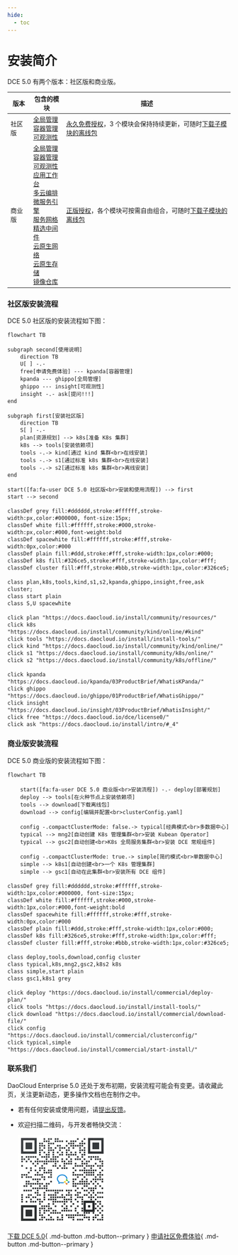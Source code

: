 ```yaml
---
hide:
  - toc
---
```


# 安装简介

DCE 5.0 有两个版本：社区版和商业版。

| 版本   | 包含的模块                                                   | 描述                                               |
| ------ | ------------------------------------------------------------ | -------------------------------------------------- |
| 社区版 | [全局管理](../ghippo/01ProductBrief/WhatisGhippo.md)<br />[容器管理](../kpanda/03ProductBrief/WhatisKPanda.md)<br />[可观测性](../insight/03ProductBrief/WhatisInsight.md)                         | [永久免费授权](../dce/license0.md)，3 个模块会保持持续更新，可随时[下载子模块的离线包](../download/dce5.md) |
| 商业版 | [全局管理](../ghippo/01ProductBrief/WhatisGhippo.md)<br />[容器管理](../kpanda/03ProductBrief/WhatisKPanda.md)<br />[可观测性](../insight/03ProductBrief/WhatisInsight.md)<br />[应用工作台](../amamba/01ProductBrief/WhatisAmamba.md)<br />[多云编排](../kairship/01product/whatiskairship.md)<br />[微服务引擎](../skoala/intro/features.md)<br />[服务网格](../mspider/01Intro/WhatismSpider.md)<br />[精选中间件](../middleware/midware.md)<br />[云原生网络](../network/intro/what-is-net.md)<br />[云原生存储](../hwameistor/intro/what.md)<br />[镜像仓库](../kangaroo/intro.md) | [正版授权](https://qingflow.com/f/e3291647)，各个模块可按需自由组合，可随时[下载子模块的离线包](../download/dce5.md)   |

### 社区版安装流程

DCE 5.0 社区版的安装流程如下图：

```mermaid
flowchart TB

subgraph second[使用说明]
    direction TB
    U[ ] -.-
    free[申请免费体验] --- kpanda[容器管理]
    kpanda --- ghippo[全局管理]
    ghippo --- insight[可观测性]
    insight -.- ask[提问!!!]
end

subgraph first[安装社区版]
    direction TB
    S[ ] -.-
    plan[资源规划] --> k8s[准备 K8s 集群] 
    k8s --> tools[安装依赖项]
    tools -.-> kind[通过 kind 集群<br>在线安装]
    tools -.-> s1[通过标准 k8s 集群<br>在线安装]
    tools -.-> s2[通过标准 k8s 集群<br>离线安装]
end

start([fa:fa-user DCE 5.0 社区版<br>安装和使用流程]) --> first
start --> second

classDef grey fill:#dddddd,stroke:#ffffff,stroke-width:px,color:#000000, font-size:15px;
classDef white fill:#ffffff,stroke:#000,stroke-width:px,color:#000,font-weight:bold
classDef spacewhite fill:#ffffff,stroke:#fff,stroke-width:0px,color:#000
classDef plain fill:#ddd,stroke:#fff,stroke-width:1px,color:#000;
classDef k8s fill:#326ce5,stroke:#fff,stroke-width:1px,color:#fff;
classDef cluster fill:#fff,stroke:#bbb,stroke-width:1px,color:#326ce5;

class plan,k8s,tools,kind,s1,s2,kpanda,ghippo,insight,free,ask cluster;
class start plain
class S,U spacewhite

click plan "https://docs.daocloud.io/install/community/resources/"
click k8s "https://docs.daocloud.io/install/community/kind/online/#kind"
click tools "https://docs.daocloud.io/install/install-tools/"
click kind "https://docs.daocloud.io/install/community/kind/online/"
click s1 "https://docs.daocloud.io/install/community/k8s/online/"
click s2 "https://docs.daocloud.io/install/community/k8s/offline/"

click kpanda "https://docs.daocloud.io/kpanda/03ProductBrief/WhatisKPanda/"
click ghippo "https://docs.daocloud.io/ghippo/01ProductBrief/WhatisGhippo/"
click insight "https://docs.daocloud.io/insight/03ProductBrief/WhatisInsight/"
click free "https://docs.daocloud.io/dce/license0/"
click ask "https://docs.daocloud.io/install/intro/#_4"
```

### 商业版安装流程

DCE 5.0 商业版的安装流程如下图：

```mermaid
flowchart TB

    start([fa:fa-user DCE 5.0 商业版<br>安装流程]) -.- deploy[部署规划]
    deploy --> tools[在火种节点上安装依赖项]
    tools --> download[下载离线包]
    download --> config[编辑并配置<br>clusterConfig.yaml]

    config -.compactClusterMode: false.-> typical[经典模式<br>多数据中心]
    typical --> mng2[自动创建 K8s 管理集群<br>安装 Kubean Operator]
    typical --> gsc2[自动创建<br>K8s 全局服务集群<br>安装 DCE 常规组件]

    config -.compactClusterMode: true.-> simple[简约模式<br>单数据中心]
    simple --> k8s1[自动创建<br>一个 K8s 管理集群]
    simple --> gsc1[自动在此集群<br>安装所有 DCE 组件]

classDef grey fill:#dddddd,stroke:#ffffff,stroke-width:1px,color:#000000, font-size:15px;
classDef white fill:#ffffff,stroke:#000,stroke-width:1px,color:#000,font-weight:bold
classDef spacewhite fill:#ffffff,stroke:#fff,stroke-width:0px,color:#000
classDef plain fill:#ddd,stroke:#fff,stroke-width:1px,color:#000;
classDef k8s fill:#326ce5,stroke:#fff,stroke-width:1px,color:#fff;
classDef cluster fill:#fff,stroke:#bbb,stroke-width:1px,color:#326ce5;

class deploy,tools,download,config cluster
class typical,k8s,mng2,gsc2,k8s2 k8s
class simple,start plain
class gsc1,k8s1 grey

click deploy "https://docs.daocloud.io/install/commercial/deploy-plan/"
click tools "https://docs.daocloud.io/install/install-tools/"
click download "https://docs.daocloud.io/install/commercial/download-file/"
click config "https://docs.daocloud.io/install/commercial/clusterconfig/"
click typical,simple "https://docs.daocloud.io/install/commercial/start-install/"
```

### 联系我们

DaoCloud Enterprise 5.0 还处于发布初期，安装流程可能会有变更。请收藏此页，关注更新动态，更多操作文档也在制作之中。

- 若有任何安装或使用问题，请[提出反馈](https://github.com/DaoCloud/DaoCloud-docs/issues)。

- 欢迎扫描二维码，与开发者畅快交流：

    ![社区版交流群](../images/assist.png)

[下载 DCE 5.0](../download/dce5.md){ .md-button .md-button--primary }
[申请社区免费体验](../dce/license0.md){ .md-button .md-button--primary }
